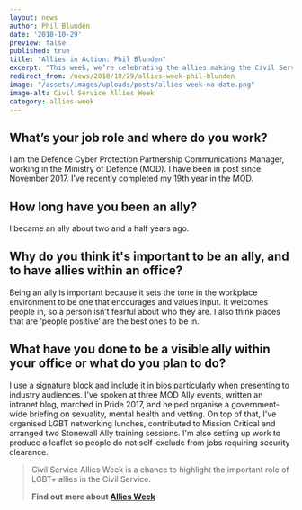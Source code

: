 ```yaml
---
layout: news
author: Phil Blunden
date: '2018-10-29'
preview: false
published: true
title: "Allies in Action: Phil Blunden"
excerpt: "This week, we’re celebrating the allies making the Civil Service a great place to work for LGBT+ people. Phil works for the Ministry of Defence. Here's Phil's thoughts on why allies are important."
redirect_from: /news/2018/10/29/allies-week-phil-blunden
image: "/assets/images/uploads/posts/allies-week-no-date.png"
image-alt: Civil Service Allies Week
category: allies-week
---
```


## What’s your job role and where do you work? 

I am the Defence Cyber Protection Partnership Communications Manager, working in the Ministry of Defence (MOD). I have been in post since November 2017. I’ve recently completed my 19th year in the MOD.

## How long have you been an ally?  

I became an ally about two and a half years ago.

## Why do you think it's important to be an ally, and to have allies within an office?  

Being an ally is important because it sets the tone in the workplace environment to be one that encourages and values input. It welcomes people in, so a person isn’t fearful about who they are. I also think places that are ‘people positive’ are the best ones to be in.

## What have you done to be a visible ally within your office or what do you plan to do? 

I use a signature block and include it in bios particularly when presenting to industry audiences. I’ve spoken at three MOD Ally events, written an intranet blog, marched in Pride 2017, and helped organise a government-wide briefing on sexuality, mental health and vetting. On top of that, I've organised LGBT networking lunches, contributed to Mission Critical and arranged two Stonewall Ally training sessions. I'm also setting up work to produce a leaflet so people do not self-exclude from jobs requiring security clearance.

> Civil Service Allies Week is a chance to highlight the important role of LGBT+ allies in the Civil Service. 
>
> **Find out more about [Allies Week](/allies-week)**
